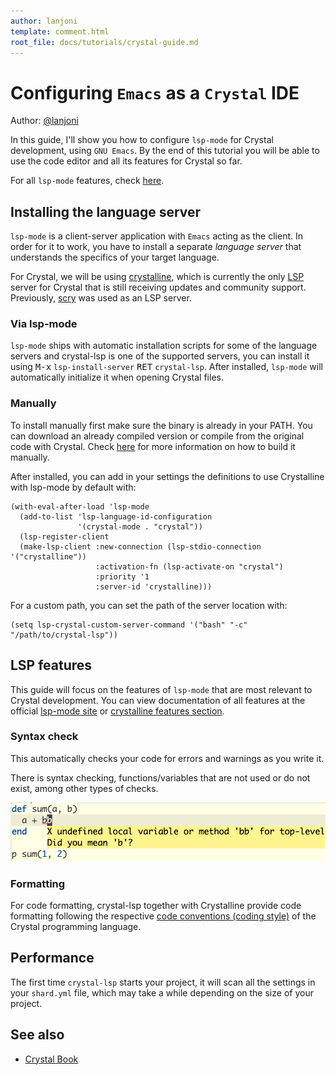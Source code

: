 ```yaml
---
author: lanjoni
template: comment.html
root_file: docs/tutorials/crystal-guide.md
---
```


# Configuring `Emacs` as a `Crystal` IDE

Author: [@lanjoni](https://github.com/lanjoni)

In this guide, I'll show you how to configure `lsp-mode` for Crystal development, using `GNU Emacs`. By the end of this tutorial you will be able to use the code editor and all its features for Crystal so far.

For all `lsp-mode` features, check
[here](https://emacs-lsp.github.io/lsp-mode/page/main-features/).

## Installing the language server

`lsp-mode` is a client-server application with `Emacs` acting as the client. In
order for it to work, you have to install a separate _language server_ that
understands the specifics of your target language.

For Crystal, we will be using [crystalline](https://github.com/elbywan/crystalline), which is currently the only [LSP](https://microsoft.github.io/language-server-protocol/implementors/servers/) server for Crystal that is still receiving updates and community support. Previously, [scry](https://github.com/crystal-lang-tools/scry) was used as an LSP server.

### Via lsp-mode

`lsp-mode` ships with automatic installation scripts for some of the language servers and crystal-lsp
is one of the supported servers, you can install it using <kbd>M-x</kbd> `lsp-install-server` <kbd>RET</kbd> `crystal-lsp`.
After installed, `lsp-mode` will automatically initialize it when opening Crystal files.

### Manually

To install manually first make sure the binary is already in your PATH. You can download an already compiled version or compile from the original code with Crystal. Check [here](https://github.com/elbywan/crystalline#installation) for more information on how to build it manually.

After installed, you can add in your settings the definitions to use Crystalline with lsp-mode by default with:

```elisp
(with-eval-after-load 'lsp-mode
  (add-to-list 'lsp-language-id-configuration
               '(crystal-mode . "crystal"))
  (lsp-register-client
  (make-lsp-client :new-connection (lsp-stdio-connection '("crystalline"))
                   :activation-fn (lsp-activate-on "crystal")
                   :priority '1
                   :server-id 'crystalline)))
```

For a custom path, you can set the path of the server location with:

```elisp
(setq lsp-crystal-custom-server-command '("bash" "-c" "/path/to/crystal-lsp"))
```

## LSP features

This guide will focus on the features of `lsp-mode` that are most relevant to Crystal development. You can view documentation of all features at the official [lsp-mode site](https://emacs-lsp.github.io/lsp-mode/page/main-features/) or [crystalline features section](https://github.com/elbywan/crystalline#features).

### Syntax check

This automatically checks your code for errors and warnings as you write it.

There is syntax checking, functions/variables that are not used or do not exist, among other types of checks.

![syntax-checker](images/crystal-syntax-checker.png "syntax-checker")

### Formatting

For code formatting, crystal-lsp together with Crystalline provide code formatting following the respective [code conventions (coding style)](https://crystal-lang.org/reference/1.9/conventions/coding_style.html) of the Crystal programming language.

## Performance

The first time `crystal-lsp` starts your project, it will scan all the settings in your `shard.yml` file, which may take a while depending on the size of your project.

## See also
- [Crystal Book](https://crystal-lang.org/reference/1.9/index.html)